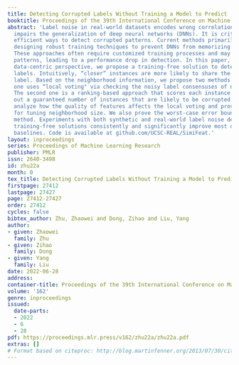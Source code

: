 ```yaml
---
title: Detecting Corrupted Labels Without Training a Model to Predict
booktitle: Proceedings of the 39th International Conference on Machine Learning
abstract: 'Label noise in real-world datasets encodes wrong correlation patterns and
  impairs the generalization of deep neural networks (DNNs). It is critical to find
  efficient ways to detect corrupted patterns. Current methods primarily focus on
  designing robust training techniques to prevent DNNs from memorizing corrupted patterns.
  These approaches often require customized training processes and may overfit corrupted
  patterns, leading to a performance drop in detection. In this paper, from a more
  data-centric perspective, we propose a training-free solution to detect corrupted
  labels. Intuitively, “closer” instances are more likely to share the same clean
  label. Based on the neighborhood information, we propose two methods: the first
  one uses “local voting" via checking the noisy label consensuses of nearby features.
  The second one is a ranking-based approach that scores each instance and filters
  out a guaranteed number of instances that are likely to be corrupted. We theoretically
  analyze how the quality of features affects the local voting and provide guidelines
  for tuning neighborhood size. We also prove the worst-case error bound for the ranking-based
  method. Experiments with both synthetic and real-world label noise demonstrate our
  training-free solutions consistently and significantly improve most of the training-based
  baselines. Code is available at github.com/UCSC-REAL/SimiFeat.'
layout: inproceedings
series: Proceedings of Machine Learning Research
publisher: PMLR
issn: 2640-3498
id: zhu22a
month: 0
tex_title: Detecting Corrupted Labels Without Training a Model to Predict
firstpage: 27412
lastpage: 27427
page: 27412-27427
order: 27412
cycles: false
bibtex_author: Zhu, Zhaowei and Dong, Zihao and Liu, Yang
author:
- given: Zhaowei
  family: Zhu
- given: Zihao
  family: Dong
- given: Yang
  family: Liu
date: 2022-06-28
address:
container-title: Proceedings of the 39th International Conference on Machine Learning
volume: '162'
genre: inproceedings
issued:
  date-parts:
  - 2022
  - 6
  - 28
pdf: https://proceedings.mlr.press/v162/zhu22a/zhu22a.pdf
extras: []
# Format based on citeproc: http://blog.martinfenner.org/2013/07/30/citeproc-yaml-for-bibliographies/
---
```


